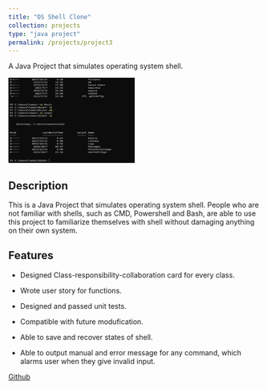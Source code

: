 ```yaml
---
title: "OS Shell Clone"
collection: projects
type: "java project"
permalink: /projects/project3
---
```


A Java Project that simulates operating system shell.

![Shell](/images/Shell.png)

Description
------
This is a Java Project that simulates operating system shell. People who are not familiar with shells, such as CMD, Powershell and Bash, are able to use this project to familiarize themselves with shell without damaging anything on their own system.

Features
------
* Designed Class-responsibility-collaboration card for every class.

* Wrote user story for functions.

* Designed and passed unit tests.

* Compatible with future modufication.

* Able to save and recover states of shell.

* Able to output manual and error message for any command, which alarms user when they give invalid input.

[Github](https://github.com/DuHan332/OS-Shell-Clone)
